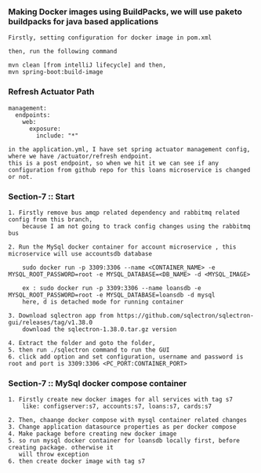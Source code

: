 ### Making Docker images using BuildPacks, we will use paketo buildpacks for java based applications

    Firstly, setting configuration for docker image in pom.xml

    then, run the following command

    mvn clean [from intelliJ lifecycle] and then,
    mvn spring-boot:build-image

### Refresh Actuator Path

    management:
      endpoints:
        web:
          exposure:
            include: "*"
    
    in the application.yml, I have set spring actuator management config, where we have /actuator/refresh endpoint.
    this is a post endpoint, so when we hit it we can see if any configuration from github repo for this loans microservice is changed
    or not.


### Section-7 :: Start

    1. Firstly remove bus amqp related dependency and rabbitmq related config from this branch, 
        because I am not going to track config changes using the rabbitmq bus

    2. Run the MySql docker container for account microservice , this microservice will use accountsdb database
        
        sudo docker run -p 3309:3306 --name <CONTAINER_NAME> -e MYSQL_ROOT_PASSWORD=root -e MYSQL_DATABASE=<DB_NAME> -d <MYSQL_IMAGE>

        ex : sudo docker run -p 3309:3306 --name loansdb -e MYSQL_ROOT_PASSWORD=root -e MYSQL_DATABASE=loansdb -d mysql
        here, d is detached mode for running container

    3. Download sqlectron app from https://github.com/sqlectron/sqlectron-gui/releases/tag/v1.38.0
        download the sqlectron-1.38.0.tar.gz version
    
    4. Extract the folder and goto the folder,
    5. then run ./sqlectron command to run the GUI
    6. click add option and set configuration, username and password is root and port is 3309:3306 <PC_PORT:CONTAINER_PORT>


### Section-7 :: MySql docker compose container

    1. Firstly create new docker images for all services with tag s7
        like: configserver:s7, accounts:s7, loans:s7, cards:s7

    2. Then, chaange docker compose with mysql container related changes
    3. Change application datasource properties as per docker compose
    4. Make package before creating new docker image
    5. so run mysql docker container for loansdb locally first, before creating package. otherwise it
       will throw exception
    6. then create docker image with tag s7